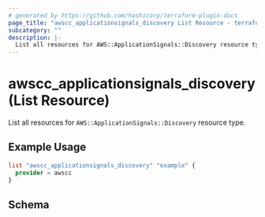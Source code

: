 ```yaml
---
# generated by https://github.com/hashicorp/terraform-plugin-docs
page_title: "awscc_applicationsignals_discovery List Resource - terraform-provider-awscc"
subcategory: ""
description: |-
  List all resources for AWS::ApplicationSignals::Discovery resource type.
---
```


# awscc_applicationsignals_discovery (List Resource)

List all resources for `AWS::ApplicationSignals::Discovery` resource type.

## Example Usage

```terraform
list "awscc_applicationsignals_discovery" "example" {
  provider = awscc
}
```

<!-- schema generated by tfplugindocs -->
## Schema
